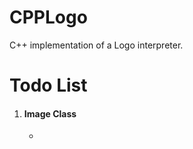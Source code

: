 # CPPLogo
C++ implementation of a Logo interpreter.

<h1>Todo List</h1>
<ol>
    <li>
        <h4>Image Class</h4>
        <ul>
            <li></li>
        </ul>
    </li>
</ol> 
